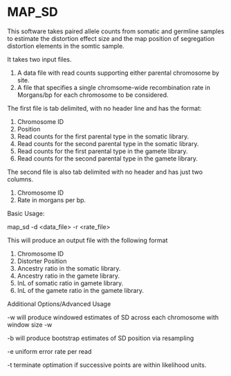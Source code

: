 # MAP_SD

This software takes paired allele counts from somatic and germline samples to estimate the distortion 
effect size and the map position of segregation distortion elements in the somtic sample. 

It takes two input files.
1. A data file with read counts supporting either parental chromosome by site. 
2. A file that specifies a single chromsome-wide recombination rate in Morgans/bp for each chromosome to be considered. 

The first file is tab delimited, with no header line and has the format:
1. Chromosome ID
2. Position
3. Read counts for the first parental type in the somatic library. 
4. Read counts for the second parental type in the somatic library. 
5. Read counts for the first parental type in the gamete library. 
6. Read counts for the second parental type in the gamete library. 

The second file is also tab delimited with no header and has just two columns. 
1. Chromosome ID
2. Rate in morgans per bp. 

Basic Usage:

map_sd -d <data_file> -r <rate_file> 

This will produce an output file with the following format
1. Chromosome ID
2. Distorter Position
3. Ancestry ratio in the somatic library. 
4. Ancestry ratio in the gamete library. 
5. lnL of somatic ratio in gamete library. 
6. lnL of the gamete ratio in the gamete library. 

Additional Options/Advanced Usage

-w <int>    will produce windowed estimates of SD across each chromosome with window size -w <int>
  
-b <int>    will produce bootstrap estimates of SD position via resampling
  
-e <float>  uniform error rate per read
  
-t <float>  terminate optimation if successive points are within <float> likelihood units. 
